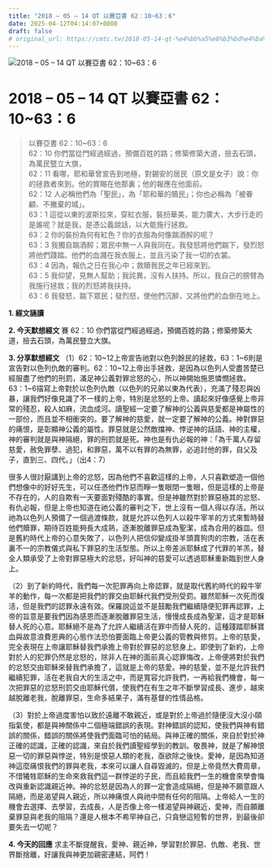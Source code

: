 ```yaml
---
title: "2018 – 05 – 14 QT 以賽亞書 62：10~63：6"
date: 2025-04-12T04:14:07+0800
draft: false
# original_url: https://cmtc.tw/2018-05-14-qt-%e4%bb%a5%e8%b3%bd%e4%ba%9e%e6%9b%b8-62%ef%bc%9a1063%ef%bc%9a6
---
```


![2018 – 05 – 14 QT 以賽亞書 62：10\~63：6](/images/qt.jpg   "2018 – 05 – 14 QT 以賽亞書 62：10\~63：6")

# 2018 – 05 – 14 QT 以賽亞書 62：10\~63：6

> 以賽亞書 62：10\~63：6  
> 62：10 你們當從門經過經過，預備百姓的路；修築修築大道，撿去石頭，為萬民豎立大旗，  
> 62：11 看哪，耶和華曾宣告到地極，對錫安的居民（原文是女子）說：你的拯救者來到。他的賞賜在他那裏；他的報應在他面前。  
> 62：12 人必稱他們為「聖民」，為「耶和華的贖民」；你也必稱為「被眷顧、不撇棄的城」。  
> 63：1 這從以東的波斯拉來，穿紅衣服，裝扮華美，能力廣大，大步行走的是誰呢？就是我，是憑公義說話，以大能施行拯救。  
> 63：2 你的裝扮為何有紅色？你的衣服為何像踹酒醡的呢？  
> 63：3 我獨自踹酒醡；眾民中無一人與我同在。我發怒將他們踹下，發烈怒將他們踐踏。他們的血濺在我衣服上，並且污染了我一切的衣裳。  
> 63：4 因為，報仇之日在我心中；救贖我民之年已經來到。  
> 63：5 我仰望，見無人幫助；我詫異，沒有人扶持。所以，我自己的膀臂為我施行拯救；我的烈怒將我扶持。  
> 63：6 我發怒，踹下眾民；發烈怒，使他們沉醉，又將他們的血倒在地上。

**1. 經文誦讀**

**2.  今天默想經文**
賽 62：10 你們當從門經過經過，預備百姓的路；修築修築大道，撿去石頭，為萬民豎立大旗。

**3. 分享默想經文**
（1）62：10\~12上帝宣告祂對以色列餘民的拯救，63：1\~6則是宣告對以色列仇敵的審判。62：10\~12上帝出手拯救，是因為以色列人受盡苦楚已經服盡了他們的刑罰，滿足神公義對罪忿怒的心，所以神開始施恩憐憫拯救。63：1\~6描寫上帝對於以色列仇敵（以色列的兄弟以東為代表），充滿了殘忍與凶暴，讓我們好像見識了不一樣的上帝，特別是忿怒的上帝。讀起來好像感覺上帝非常的殘忍，殺人如麻，流血成河。讀聖經一定要了解神的公義與慈愛都是神屬性的一部份，而且並不相衝突的。要了解神的慈愛，就一定要了解神的公義。神對罪惡的痛恨，是彰顯神公義的屬性。罪惡就是公然敵擋神、悖逆神的話語、神的主權，神的審判就是與神隔絕，罪的刑罰就是死。神也是有仇必報的神：「為千萬人存留慈愛，赦免罪孽、過犯，和罪惡，萬不以有罪的為無罪，必追討他的罪，自父及子，直到三、四代。」（出4：7）

很多人很討厭講到上帝的忿怒，因為他們不喜歡這樣的上帝，人只喜歡塑造一個他們想像中的好好先生，可以任憑他們作惡而睜一隻眼閉一隻眼，但是這樣的上帝是不存在的，人的自欺有一天要面對殘酷的事實。但是神雖然對於罪惡極其的忿怒、有仇必報，但是上帝也知道在祂公義的審判之下，世上沒有一個人得以存活。所以祂為以色列人預備了一個過渡條款，就是允許以色列人以殺牛宰羊的方式來暫時替他們贖罪，期待百姓能夠長大成熟，逐漸脫離罪惡成為聖潔，成為合用的器皿。但是舊約時代上帝的心意失敗了，以色列人把信仰變成掛羊頭賣狗肉的宗教，活在表裏不一的宗教儀式與私下罪惡的生活型態。所以上帝差派耶穌成了代罪的羊羔，替全人類承受了上帝對罪惡極大的忿怒，好叫神的慈愛可以透過耶穌重新臨到世人身上。

（2）到了新約時代，我們每一次犯罪再向上帝認罪，就是取代舊約時代的殺牛宰羊的動作，每一次都是把我們的罪交由耶穌代我們受刑受罰。雖然耶穌一次死而復活，但是我們的認罪永遠有效。保羅說這並不是鼓勵我們繼續隨便犯罪再認罪，上帝的旨意是要我們因為感恩而逐漸脫離罪惡生活，慢慢成長成為聖潔，這才是耶穌替人死的心意。耶穌絕不是為了允許人繼續活在罪中而替人死的，這種踐踏耶穌寶血與故意浪費恩典的心態作法恐怕要面臨上帝更公義的管教與修剪。上帝的慈愛，完全表現在上帝讓耶穌替我們承擔上帝對於罪惡的忿怒身上。即使到了新約，上帝對於人的犯罪仍然是忿怒的，除非人在神的面前真心認罪悔改，上帝便將對於我們的忿怒交由耶穌來替我們承擔了，這就是上帝的慈愛。神的慈愛，並不是允許我們繼續犯罪，活在老我自大的生活之中，而是寬容允許我們，一再給我們機會，每一次把罪惡的忿怒刑罰交由耶穌代償，使我們在有生之年不斷學習成長、進步，越來越脫離老我，脫離罪惡，生命多結果子，滿有基督的性情品格。

（3）對於上帝過度害怕以致於遠離不敢親近，或是對於上帝過於隨便沒大沒小頤指氣使，都是與神關係中二個極端錯誤的表現。對神錯誤的認知，使我們與神有錯誤的關係，錯誤的關係將使我們面臨可怕的結局。與神正確的關係，來自於對於神正確的認識，正確的認識，來自於我們讀聖經學到的教訓。敬畏神，就是了解神恨惡一切的罪惡與悖逆，特別是恨惡人類的老我，亟欲除之後快。愛神，是因為知道神這麼痛恨我們的罪與老我，本來可以讓人自尋毀滅的，但是上帝竟然大費周章，不惜犧牲耶穌的生命來救我們這一群悖逆的子民，而且給我們一生的機會來學會悔改與重新認識親近神。神的忿怒是因為人的罪一定會造成隔絕，但是神不願意跟人隔絕，而是渴望與人親近，所以神痛恨人與祂中間有任何的阻隔。上帝給人一生的機會去選擇、去學習，去成長，人是否像上帝一樣渴望與神親近，愛神，而自願離棄罪惡與老我的阻隔？還是人根本不希罕神自己，只貪戀這短暫的世界，到最後卻要失去一切呢？

**4. 今天的回應**
求主不斷提醒我，愛神、親近神，學習對於罪惡、仇敵、老我、世界斷捨離，好讓我與神更加親密連結，阿們！
